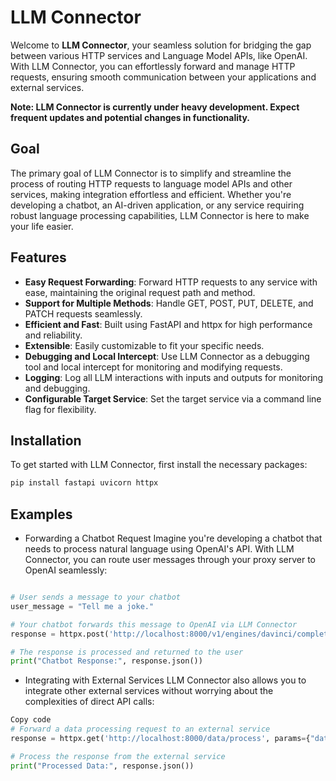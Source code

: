 # LLM Connector

Welcome to **LLM Connector**, your seamless solution for bridging the gap between various HTTP services and Language Model APIs, like OpenAI. With LLM Connector, you can effortlessly forward and manage HTTP requests, ensuring smooth communication between your applications and external services.

**Note: LLM Connector is currently under heavy development. Expect frequent updates and potential changes in functionality.**

## Goal

The primary goal of LLM Connector is to simplify and streamline the process of routing HTTP requests to language model APIs and other services, making integration effortless and efficient. Whether you're developing a chatbot, an AI-driven application, or any service requiring robust language processing capabilities, LLM Connector is here to make your life easier.

## Features

- **Easy Request Forwarding**: Forward HTTP requests to any service with ease, maintaining the original request path and method.
- **Support for Multiple Methods**: Handle GET, POST, PUT, DELETE, and PATCH requests seamlessly.
- **Efficient and Fast**: Built using FastAPI and httpx for high performance and reliability.
- **Extensible**: Easily customizable to fit your specific needs.
- **Debugging and Local Intercept**: Use LLM Connector as a debugging tool and local intercept for monitoring and modifying requests.
- **Logging**: Log all LLM interactions with inputs and outputs for monitoring and debugging.
- **Configurable Target Service**: Set the target service via a command line flag for flexibility.

## Installation

To get started with LLM Connector, first install the necessary packages:

```bash
pip install fastapi uvicorn httpx
```

## Examples
- Forwarding a Chatbot Request
Imagine you're developing a chatbot that needs to process natural language using OpenAI's API. With LLM Connector, you can route user messages through your proxy server to OpenAI seamlessly:

```python

# User sends a message to your chatbot
user_message = "Tell me a joke."

# Your chatbot forwards this message to OpenAI via LLM Connector
response = httpx.post('http://localhost:8000/v1/engines/davinci/completions', headers=headers, json={"prompt": user_message, "max_tokens": 50})

# The response is processed and returned to the user
print("Chatbot Response:", response.json())
```

- Integrating with External Services
LLM Connector also allows you to integrate other external services without worrying about the complexities of direct API calls:

```python
Copy code
# Forward a data processing request to an external service
response = httpx.get('http://localhost:8000/data/process', params={"data": "sample data"})

# Process the response from the external service
print("Processed Data:", response.json())
```